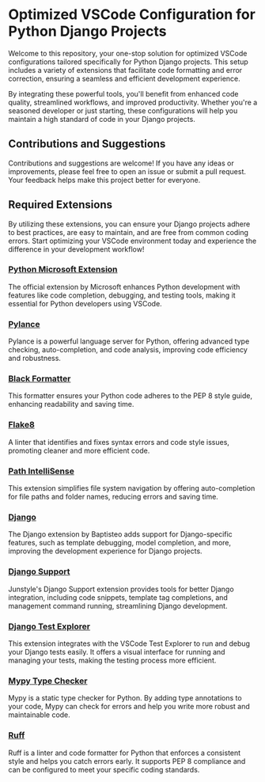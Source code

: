 # Optimized VSCode Configuration for Python Django Projects

Welcome to this repository, your one-stop solution for optimized VSCode configurations tailored specifically for Python Django projects. This setup includes a variety of extensions that facilitate code formatting and error correction, ensuring a seamless and efficient development experience.

By integrating these powerful tools, you'll benefit from enhanced code quality, streamlined workflows, and improved productivity. Whether you're a seasoned developer or just starting, these configurations will help you maintain a high standard of code in your Django projects.

## Contributions and Suggestions

Contributions and suggestions are welcome! If you have any ideas or improvements, please feel free to open an issue or submit a pull request. Your feedback helps make this project better for everyone.


## Required Extensions

By utilizing these extensions, you can ensure your Django projects adhere to best practices, are easy to maintain, and are free from common coding errors. Start optimizing your VSCode environment today and experience the difference in your development workflow!


### [Python Microsoft Extension](https://marketplace.visualstudio.com/items?itemName=ms-python.python)
The official extension by Microsoft enhances Python development with features like code completion, debugging, and testing tools, making it essential for Python developers using VSCode.

### [Pylance](https://marketplace.visualstudio.com/items?itemName=ms-python.vscode-pylance)
Pylance is a powerful language server for Python, offering advanced type checking, auto-completion, and code analysis, improving code efficiency and robustness.

### [Black Formatter](https://marketplace.visualstudio.com/items?itemName=ms-python.black-formatter)
This formatter ensures your Python code adheres to the PEP 8 style guide, enhancing readability and saving time.

### [Flake8](https://marketplace.visualstudio.com/items?itemName=ms-python.flake8)
A linter that identifies and fixes syntax errors and code style issues, promoting cleaner and more efficient code.

### [Path IntelliSense](https://marketplace.visualstudio.com/items?itemName=christian-kohler.path-intellisense)
This extension simplifies file system navigation by offering auto-completion for file paths and folder names, reducing errors and saving time.

### [Django](https://marketplace.visualstudio.com/items?itemName=batisteo.vscode-django)
The Django extension by Baptisteo adds support for Django-specific features, such as template debugging, model completion, and more, improving the development experience for Django projects.

### [Django Support](https://marketplace.visualstudio.com/items?itemName=junstyle.vscode-django-support)
Junstyle's Django Support extension provides tools for better Django integration, including code snippets, template tag completions, and management command running, streamlining Django development.

### [Django Test Explorer](https://marketplace.visualstudio.com/items?itemName=kimadeline.django-test-adapter)
This extension integrates with the VSCode Test Explorer to run and debug your Django tests easily. It offers a visual interface for running and managing your tests, making the testing process more efficient.

### [Mypy Type Checker](https://marketplace.visualstudio.com/items?itemName=matangover.mypy)
Mypy is a static type checker for Python. By adding type annotations to your code, Mypy can check for errors and help you write more robust and maintainable code.

### [Ruff](https://marketplace.visualstudio.com/items?itemName=charliermarsh.ruff)
Ruff is a linter and code formatter for Python that enforces a consistent style and helps you catch errors early. It supports PEP 8 compliance and can be configured to meet your specific coding standards.
